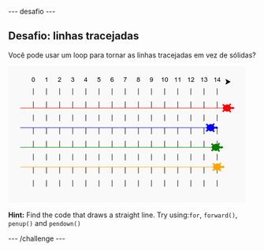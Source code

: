 \--- desafio \---

## Desafio: linhas tracejadas

Você pode usar um loop para tornar as linhas tracejadas em vez de sólidas?

![screenshot](images/race-finished.png)

**Hint:** Find the code that draws a straight line. Try using:`for`, `forward()`, `penup()` and `pendown()`

\--- /challenge \---